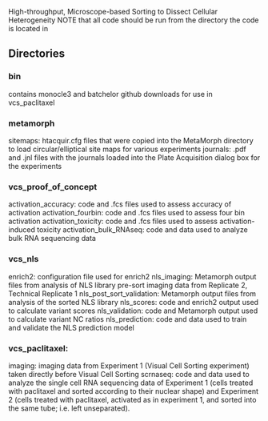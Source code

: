 High-throughput, Microscope-based Sorting to Dissect Cellular Heterogeneity
NOTE that all code should be run from the directory the code is located in

## Directories
### bin
contains monocle3 and batchelor github downloads for use in vcs_paclitaxel

### metamorph
sitemaps: htacquir.cfg files that were copied into the MetaMorph directory to load circular/elliptical site maps for various experiments
journals: .pdf and .jnl files with the journals loaded into the Plate Acquisition dialog box for the experiments

### vcs_proof_of_concept
activation_accuracy: code and .fcs files used to assess accuracy of activation
activation_fourbin: code and .fcs files used to assess four bin activation
activation_toxicity: code and .fcs files used to assess activation-induced toxicity
activation_bulk_RNAseq: code and data used to analyze bulk RNA sequencing data

### vcs_nls
enrich2: configuration file used for enrich2
nls_imaging: Metamorph output files from analysis of NLS library pre-sort imaging data from Replicate 2, Technical Replicate 1
nls_post_sort_validation: Metamorph output files from analysis of the sorted NLS library
nls_scores: code and enrich2 output used to calculate variant scores
nls_validation: code and Metamorph output used to calculate variant NC ratios
nls_prediction: code and data used to train and validate the NLS prediction model

### vcs_paclitaxel: 
imaging: imaging data from Experiment 1 (Visual Cell Sorting experiment) taken directly before Visual Cell Sorting
scrnaseq: code and data used to analyze the single cell RNA sequencing data of Experiment 1 (cells treated with paclitaxel and sorted according to their nuclear shape) and Experiment 2 (cells treated with paclitaxel, activated as in experiment 1, and sorted into the same tube; i.e. left unseparated).
